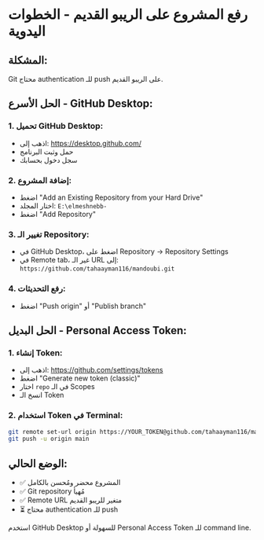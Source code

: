 # رفع المشروع على الريبو القديم - الخطوات اليدوية

## المشكلة:
Git محتاج authentication للـ push على الريبو القديم.

## الحل الأسرع - GitHub Desktop:

### 1. تحميل GitHub Desktop:
- اذهب إلى: https://desktop.github.com/
- حمل وثبت البرنامج
- سجل دخول بحسابك

### 2. إضافة المشروع:
- اضغط "Add an Existing Repository from your Hard Drive"
- اختار المجلد: `E:\elmeshnebb-`
- اضغط "Add Repository"

### 3. تغيير الـ Repository:
- في GitHub Desktop، اضغط على Repository → Repository Settings
- في Remote tab، غير الـ URL إلى: `https://github.com/tahaayman116/mandoubi.git`

### 4. رفع التحديثات:
- اضغط "Push origin" أو "Publish branch"

## الحل البديل - Personal Access Token:

### 1. إنشاء Token:
- اذهب إلى: https://github.com/settings/tokens
- اضغط "Generate new token (classic)"
- اختار `repo` في الـ Scopes
- انسخ الـ Token

### 2. استخدام Token في Terminal:
```bash
git remote set-url origin https://YOUR_TOKEN@github.com/tahaayman116/mandoubi.git
git push -u origin main
```

## الوضع الحالي:
- ✅ المشروع محضر ومُحسن بالكامل
- ✅ Git repository مُهيأ
- ✅ Remote URL متغير للريبو القديم
- ⏳ محتاج authentication للـ push

استخدم GitHub Desktop للسهولة أو Personal Access Token للـ command line.
